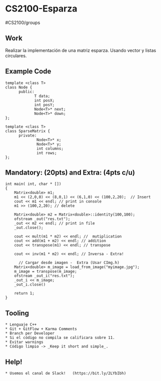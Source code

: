 # CS2100-Esparza
#CS2100/groups


## Work
Realizar la implementación de una matriz esparza.  Usando vector y listas circulares.  

## Example Code
```
template <class T>
class Node {
      public:
             T data;
             int posX;
             int posY;
             Node<T>* next;
             Node<T>* down;
};

template <class T>
class SparseMatrix {
      private:
              Node<T>* x;
              Node<T>* y;
              int columns;
              int rows;
};

```



## Mandatory: (20pts)  and Extra: (4pts c/u)
	
```
int main( int, char * []) 
{
    Matrix<double> m1;
    m1 << (2,0,0) << (8,0,1) << (6,1,0) << (100,2,20);  // Insert
    cout << m1 << endl; // print in console
    m1 >> (100,2,20); // delete
    
    Matrix<double> m2 = Matrix<double>::identity(100,100); 
    ofstream _out("res.txt");
    _out << m2 << endl; // print in file
    _out.close();

    cout << mult(m1 * m2) << endl; //  mutiplication
    cout << add(m1 + m2) << endl; // addition
    cout << transpose(m1) << endl; // transpose

    cout << inv(m1 * m2) << endl; // Inversa - Extra!     

	  // Cargar desde imagen -  Extra (Usar CImg.h)
    Matrix<double> m_image = load_from_image("myimage.jpg");
    m_image = transpose(m_image;
    ofstream _out_i("res.txt");
    _out_i << m_image;
    _out_i.close()

    return 1;
}

```



## Tooling
	* Lenguaje C++
	* Git + GitFlow + Karma Comments
	* Branch per Developer
	* Si el código no compila se calificara sobre 11.
	* Evitar warnings 
	* Código limpio -> _Keep it short and simple_. 

## Help!
	* Usemos el canal de Slack!   (https://bit.ly/2LYbIbh)
